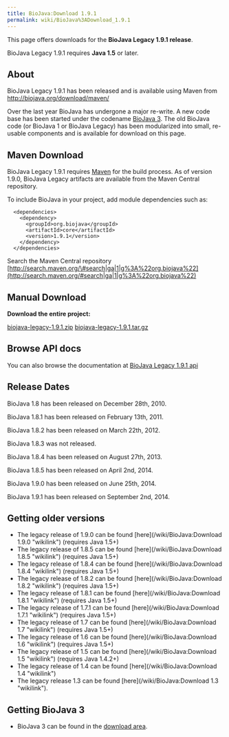 ```yaml
---
title: BioJava:Download 1.9.1
permalink: wiki/BioJava%3ADownload_1.9.1
---
```


This page offers downloads for the <b>BioJava Legacy 1.9.1 release</b>.

BioJava Legacy 1.9.1 requires <b>Java 1.5</b> or later.

About
-----

BioJava Legacy 1.9.1 has been released and is available using Maven from
<http://biojava.org/download/maven/>

Over the last year BioJava has undergone a major re-write. A new code
base has been started under the codename [BioJava
3](/wiki/BioJava:Download "wikilink"). The old BioJava code (or BioJava 1 or
BioJava Legacy) has been modularized into small, re-usable components
and is available for download on this page.

Maven Download
--------------

BioJava Legacy 1.9.1 requires [Maven](http://maven.apache.org/) for the
build process. As of version 1.9.0, BioJava Legacy artifacts are
available from the Maven Central repository.

To include BioJava in your project, add module dependencies such as:

      <dependencies>
        <dependency>
          <groupId>org.biojava</groupId>
          <artifactId>core</artifactId>
          <version>1.9.1</version>
        </dependency>
      </dependencies>

Search the Maven Central repository
[http://search.maven.org/\#search|ga|1|g%3A%22org.biojava%22](http://search.maven.org/#search|ga|1|g%3A%22org.biojava%22)

Manual Download
---------------

**Download the entire project:**

[biojava-legacy-1.9.1.zip](https://github.com/biojava/biojava-legacy/archive/biojava-legacy-1.9.1.zip)
[biojava-legacy-1.9.1.tar.gz](https://github.com/biojava/biojava-legacy/archive/biojava-legacy-1.9.1.tar.gz)

Browse API docs
---------------

You can also browse the documentation at [BioJava Legacy 1.9.1
api](http://www.biojava.org/docs/api1.9.1/)

Release Dates
-------------

BioJava 1.8 has been released on December 28th, 2010.

BioJava 1.8.1 has been released on February 13th, 2011.

BioJava 1.8.2 has been released on March 22th, 2012.

BioJava 1.8.3 was not released.

BioJava 1.8.4 has been released on August 27th, 2013.

BioJava 1.8.5 has been released on April 2nd, 2014.

BioJava 1.9.0 has been released on June 25th, 2014.

BioJava 1.9.1 has been released on September 2nd, 2014.

Getting older versions
----------------------

-   The legacy release of 1.9.0 can be found
    [here](/wiki/BioJava:Download 1.9.0 "wikilink") (requires Java 1.5+)
-   The legacy release of 1.8.5 can be found
    [here](/wiki/BioJava:Download 1.8.5 "wikilink") (requires Java 1.5+)
-   The legacy release of 1.8.4 can be found
    [here](/wiki/BioJava:Download 1.8.4 "wikilink") (requires Java 1.5+)
-   The legacy release of 1.8.2 can be found
    [here](/wiki/BioJava:Download 1.8.2 "wikilink") (requires Java 1.5+)
-   The legacy release of 1.8.1 can be found
    [here](/wiki/BioJava:Download 1.8.1 "wikilink") (requires Java 1.5+)
-   The legacy release of 1.7.1 can be found
    [here](/wiki/BioJava:Download 1.7.1 "wikilink") (requires Java 1.5+)
-   The legacy release of 1.7 can be found
    [here](/wiki/BioJava:Download 1.7 "wikilink") (requires Java 1.5+)
-   The legacy release of 1.6 can be found
    [here](/wiki/BioJava:Download 1.6 "wikilink") (requires Java 1.5+)
-   The legacy release of 1.5 can be found
    [here](/wiki/BioJava:Download 1.5 "wikilink") (requires Java 1.4.2+)
-   The legacy release of 1.4 can be found
    [here](/wiki/BioJava:Download 1.4 "wikilink")
-   The legacy release 1.3 can be found
    [here](/wiki/BioJava:Download 1.3 "wikilink").

Getting BioJava 3
-----------------

-   BioJava 3 can be found in the [download
    area](http://www.biojava.org/download/).

